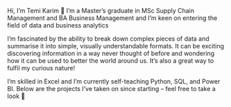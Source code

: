 Hi, I’m Temi Karim 👋 I’m a Master’s graduate in MSc Supply Chain Management and BA Business Management and I’m keen on entering the field of data and business analytics

I’m fascinated by the ability to break down complex pieces of data and summarise it into simple, visually understandable formats. It can be exciting discovering information in a way never thought of before and wondering how it can be used to better the world around us. It’s also a great way to fulfil my curious nature!

I’m skilled in Excel and I’m currently self-teaching Python, SQL, and Power BI. Below are the projects I’ve taken on since starting – feel free to take a look 🌱 


<!---
temikarim/temikarim is a ✨ special ✨ repository because its `README.md` (this file) appears on your GitHub profile.
You can click the Preview link to take a look at your changes.
--->
